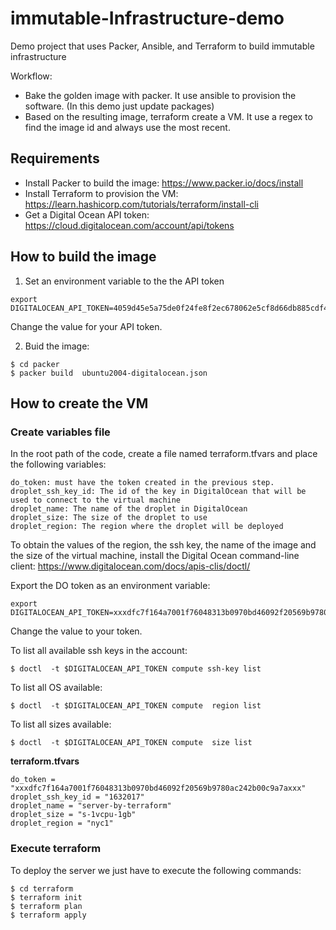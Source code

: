 # immutable-Infrastructure-demo
 Demo project that uses Packer, Ansible, and Terraform to build immutable infrastructure 

Workflow:
 - Bake the golden image with packer. It use ansible to provision the software. (In this demo just update packages)
 - Based on the resulting image, terraform create a VM. It use a regex to find the image id and  always use the most recent.


## Requirements

 - Install Packer to build the image: https://www.packer.io/docs/install
 - Install Terraform to provision the VM:  https://learn.hashicorp.com/tutorials/terraform/install-cli
 - Get a Digital Ocean API token: https://cloud.digitalocean.com/account/api/tokens



## How to build the image

1. Set an environment variable to the the API token
```
export DIGITALOCEAN_API_TOKEN=4059d45e5a75de0f24fe8f2ec678062e5cf8d66db885cdf4826befb30557d2gh
```
Change the value for your API token.

2. Buid the image:

```
$ cd packer
$ packer build  ubuntu2004-digitalocean.json
```


## How to create the VM

### Create variables file
In the root path of the code, create a file named terraform.tfvars and place the following variables:


```
do_token: must have the token created in the previous step.
droplet_ssh_key_id: The id of the key in DigitalOcean that will be used to connect to the virtual machine
droplet_name: The name of the droplet in DigitalOcean
droplet_size: The size of the droplet to use
droplet_region: The region where the droplet will be deployed

```

To obtain the values of the region, the ssh key, the name  of the image and the size of the virtual machine, install the Digital Ocean command-line client: https://www.digitalocean.com/docs/apis-clis/doctl/

Export the DO token as an environment variable:
```
export DIGITALOCEAN_API_TOKEN=xxxdfc7f164a7001f76048313b0970bd46092f20569b9780ac242b00c9a7axxx
```

Change the value to your token.


To list all available ssh keys in the account:
```
$ doctl  -t $DIGITALOCEAN_API_TOKEN compute ssh-key list
```

To list all OS available:
```
$ doctl  -t $DIGITALOCEAN_API_TOKEN compute  region list
```


To list all sizes available:
```
$ doctl  -t $DIGITALOCEAN_API_TOKEN compute  size list
```

**terraform.tfvars**
```
do_token = "xxxdfc7f164a7001f76048313b0970bd46092f20569b9780ac242b00c9a7axxx"
droplet_ssh_key_id = "1632017"
droplet_name = "server-by-terraform"
droplet_size = "s-1vcpu-1gb"
droplet_region = "nyc1"
```

### Execute terraform


To deploy the server we just have to execute the following commands:

```
$ cd terraform
$ terraform init
$ terraform plan
$ terraform apply
```
